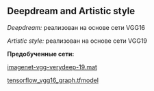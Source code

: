 ## Deepdream and Artistic style

*Deepdream:* реализован на основе сети VGG16

*Artistic style:* реализован на основе сети VGG19

**Предобученные сети:**

[imagenet-vgg-verydeep-19.mat](http://www.vlfeat.org/matconvnet/pretrained/)

[tensorflow_vgg16_graph.tfmodel](https://github.com/pavelgonchar/colornet/blob/master/vgg/tensorflow-vgg16/vgg16-20160129.tfmodel "Tensorflow graph")
